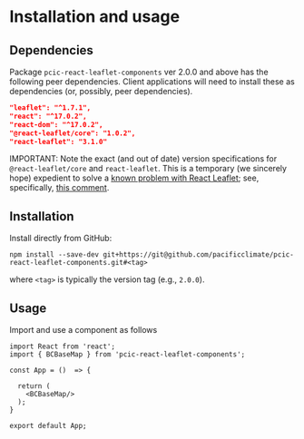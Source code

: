 # Installation and usage

## Dependencies

Package `pcic-react-leaflet-components` ver 2.0.0 and above has the following 
peer dependencies. 
Client applications will need to install these as dependencies (or, possibly,
peer dependencies).

```json
"leaflet": "^1.7.1",
"react": "^17.0.2",
"react-dom": "^17.0.2",
"@react-leaflet/core": "1.0.2",
"react-leaflet": "3.1.0"
```

IMPORTANT: Note the exact (and out of date) version specifications for
`@react-leaflet/core` and `react-leaflet`. This is a temporary (we sincerely
hope) expedient to solve a 
[known problem with React Leaflet](https://github.com/PaulLeCam/react-leaflet/issues/891); see, specifically,
[this comment](https://github.com/PaulLeCam/react-leaflet/issues/891#issuecomment-924374035).

## Installation

Install directly from GitHub:

```
npm install --save-dev git+https://git@github.com/pacificclimate/pcic-react-leaflet-components.git#<tag>
```

where `<tag>` is typically the version tag (e.g., `2.0.0`).

## Usage

Import and use a component as follows

```
import React from 'react';
import { BCBaseMap } from 'pcic-react-leaflet-components';

const App = ()  => {

  return (
    <BCBaseMap/>
  );
}

export default App;
```

